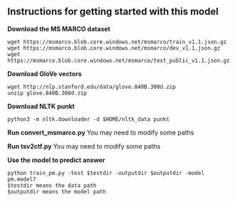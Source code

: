 ## Instructions for getting started with this model

**Download the MS MARCO dataset**

```{bash}
wget https://msmarco.blob.core.windows.net/msmarco/train_v1.1.json.gz
wget https://msmarco.blob.core.windows.net/msmarco/dev_v1.1.json.gz
wget https://msmarco.blob.core.windows.net/msmarco/test_public_v1.1.json.gz
```

**Download GloVe vectors**
```{bash}
wget http://nlp.stanford.edu/data/glove.840B.300d.zip
unzip glove.840B.300d.zip
```


**Download NLTK punkt**
```{bash}
python3 -m nltk.downloader -d $HOME/nltk_data punkt
```

**Run convert_msmarco.py**
You may need to modify some paths

**Run tsv2ctf.py**
You may need to modify some paths

**Use the model to predict answer**

```{bash}
python train_pm.py -test $testdir -outputdir $outputdir -model pm.model7
$testdir means the data path
$outputdir means the model path
```
